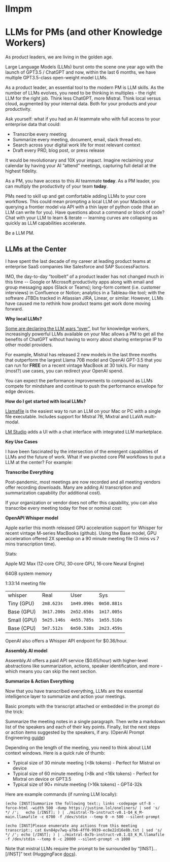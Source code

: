 # llmpm

# LLMs for PMs (and other Knowledge Workers)

As product leaders, we are living in the golden age.

Large Language Models (LLMs) burst onto the scene one year ago with the launch of GPT3.5 / ChatGPT and now, within the last 6 months, we have multiple GPT3.5-class open-weight model LLMs.

As a product leader, an essential tool to the modern PM is LLM skills.  As the number of LLMs evolves, you need to be thinking in multiples - the right LLM for the right job. Think less ChatGPT, more Mistral.  Think local versus cloud, augmented by your internal data.  Both for your products and your productivity. 

Ask yourself: what if you had an AI teammate who with full access to your enterprise data that could:

* Transcribe every meeting
* Summarize every meeting, document, email, slack thread etc.
* Search across your digital work life for most relevant context
* Draft every PRD, blog post, or press release

It would be revolutionary and 10X your impact.  Imagine reclaiming your calendar by having your AI “attend” meetings, capturing full detail at the highest fidelity. 

As a PM, you have access to this AI teammate **today**. As a PM leader, you can multiply the productivity of your team **today**.

PMs need to skill up and get comfortable adding LLMs to your core workflows.  This could mean prompting a local LLM on your Macbook or querying a frontier model via API with a thin layer of python code  (that an LLM can write for you).  Have questions about a command or block of code?  Chat with your LLM to learn & iterate -- learning curves are collapsing as quickly as LLM capabilities accelerate.

Be a LLM PM. 

## LLMs at the Center

I have spent the last decade of my career at leading product teams at enterprise SaaS companies like Salesforce and SAP SuccessFactors.  

IMO, the day-to-day “toolbelt” of a product leader has not changed much in this time -- Google or Microsoft productivity apps along with email and group messaging apps (Slack or Teams);  long-form content (i.e. customer interviews) in Confluence or Notion; analytics in a Tableau-like tool; with the software JTBDs tracked in Atlassian JIRA, Linear, or similar.  However, LLMs have caused me to rethink how product teams get work done moving forward. 

**Why local LLMs?**

[Some are declaring the LLM wars “over”](https://www.theinformation.com/articles/the-next-ai-battle-adding-it-to-existing-products?shared=0e405a3210461d84), but for knowledge workers, increasingly powerful LLMs available on your Mac allows a PM to get all the benefits of ChatGPT without having to worry about sharing enterprise IP to other model providers. 

For example, Mistral has released 2 new models in the last three months that outperform the largest Llama 70B model and OpenAI GPT-3.5 that you can run for **FREE** on a recent vintage MacBook at 30 tok/s.  For many (most?) use cases, you can redirect your OpenAI spend.

You can expect the performance improvements to compound as LLMs compete for mindshare and continue to push the performance envelope for edge devices. 

**How do I get started with local LLMs?**

[Llamafile](https://github.com/Mozilla-Ocho/llamafile) is the easiest way to run an LLM on your Mac or PC with a single file executable.  Includes support for Mistral 7B, Mixtral and LLaVA multi-modal. 

[LM Studio](https://lmstudio.ai/) adds a UI with a chat interface with integrated LLM marketplace.

**Key Use Cases**

I have been fascinated by the intersection of the emergent capabilities of LLMs and the future of work. What if we pivoted core PM workflows to put a LLM at the center?  For example:

**Transcribe Everything**

Post-pandemic, most meetings are now recorded and all meeting vendors offer recording downloads.  Many are adding AI transcription and summarization capability (for additional cost).  

If your organization or vendor does not offer this capability, you can also transcribe every meeting today for free or nominal cost:

**OpenAPI Whisper model**

Apple earlier this month released GPU acceleration support for Whisper for recent vintage M-series MacBooks (github).  Using the Base model, GPU acceleration offered 2X speedup on a 90 minute meeting file (3 mins vs 7 mins transcription time). 

Stats:

Apple M2 Max (12‑core CPU, 30‑core GPU, 16‑core Neural Engine)

64GB system memory

1:33:14 meeting file


<table>
  <tr>
   <td>whisper
   </td>
   <td>Real
   </td>
   <td>User
   </td>
   <td>Sys
   </td>
  </tr>
  <tr>
   <td>Tiny (GPU)
   </td>
   <td>
    <code>2m8.623s</code>
   </td>
   <td>
    <code>1m49.090s</code>
   </td>
   <td>
    <code>0m50.881s</code>
   </td>
  </tr>
  <tr>
   <td>Base (GPU)
   </td>
   <td>
    <code>3m17.200s</code>
   </td>
   <td>
    <code>2m52.650s</code>
   </td>
   <td>
    <code>1m17.005s</code>
   </td>
  </tr>
  <tr>
   <td>Small (GPU)
   </td>
   <td>
    <code>5m25.146s</code>
   </td>
   <td>
    <code>4m55.785s</code>
   </td>
   <td>
    <code>1m55.510s</code>
   </td>
  </tr>
  <tr>
   <td>Base (CPU)
   </td>
   <td>
    <code>5m7.512s</code>
   </td>
   <td>
    <code>6m50.538s</code>
   </td>
   <td>
    <code>2m23.459s</code>
   </td>
  </tr>
</table>

OpenAI also offers a Whisper API endpoint for $0.36/hour. 

**Assembly.AI model**

Assembly.AI offers a paid API service ($0.65/hour) with higher-level abstractions like summarization, actions, speaker identification, and more - which means you can skip the next section. 

**Summarize & Action Everything**

Now that you have transcribed everything, LLMs are the essential intelligence layer to summarize and action your meetings. 

Basic prompts with the transcript attached or embedded in the prompt do the trick:

Summarize the meeting notes in a single paragraph. Then write a markdown list of the speakers and each of their key points. Finally, list the next steps or action items suggested by the speakers, if any.  (OpenAI Prompt Engineering [guide](https://platform.openai.com/docs/guides/prompt-engineering/strategy-write-clear-instructions))

Depending on the length of the meeting, you need to think about LLM context windows. Here is a quick rule of thumb:

* Typical size of 30 minute meeting (&lt;8k tokens) - Perfect for Mistral on device
* Typical size of 60 minute meeting (>8k and &lt;16k tokens) - Perfect for Mixtral on device or GPT3.5
* Typical size of 90+ minute meeting (>16k tokens) - GPT4-32k

Here are example commands (if running LLM locally):

```
(echo [INST]Summarize the following text:; links -codepage utf-8 -force-html -width 500 -dump https://justine.lol/oneliners/ | sed 's/   */ /';   echo [/INST]; ) | ./mistral-7b-instruct-v0.1-Q4_K_M-main.llamafile -c 6700 -f /dev/stdin --temp 0 -n 500 --silent-prompt

(echo [INST]Please enumerate any actions from this meeting transcript:; cat 6vn84pv7wq-a7b6-4ff0-9939-ec8e22d16e8b.txt | sed 's/   */ /'; echo [/INST]; ) | ./mixtral-8x7b-instruct-v0.1.Q3_K_M.llamafile -f /dev/stdin --temp 0 -c 20000 --silent-prompt -n 1000
```

Note that mistral LLMs require the prompt to be surrounded by “[INST]...[/INST]” text (HuggingFace [docs](https://huggingface.co/mistralai/Mistral-7B-Instruct-v0.2)).
